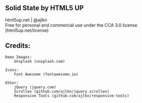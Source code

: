 ## Solid State by HTML5 UP
html5up.net | @ajlkn <br>
Free for personal and commercial use under the CCA 3.0 license (html5up.net/license)

## Credits:

	Demo Images:
		Unsplash (unsplash.com)

	Icons:
		Font Awesome (fontawesome.io)

	Other:
		jQuery (jquery.com)
		Scrollex (github.com/ajlkn/jquery.scrollex)
		Responsive Tools (github.com/ajlkn/responsive-tools)
